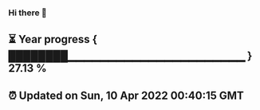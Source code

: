 ### Hi there 👋
⏳ Year progress { ████████▁▁▁▁▁▁▁▁▁▁▁▁▁▁▁▁▁▁▁▁▁▁ } 27.13 %
---
⏰ Updated on Sun, 10 Apr 2022 00:40:15 GMT
---
